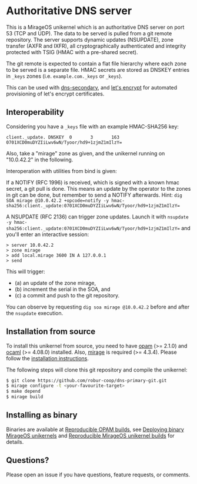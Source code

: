 # Authoritative DNS server

This is a MirageOS unikernel which is an authoritative DNS server on port 53
(TCP and UDP). The data to be served is pulled from a git remote repository. The
server supports dynamic updates (NSUPDATE), zone transfer (AXFR and IXFR), all
cryptographically authenticated and integrity protected with TSIG (HMAC with a
pre-shared secret).

The git remote is expected to contain a flat file hierarchy where each zone
to be served is a separate file. HMAC secrets are stored as DNSKEY entries
in `_keys` zones (i.e. `example.com._keys` or `_keys`).

This can be used with [dns-secondary](https://github.com/robur-coop/dns-secondary),
and [let's encrypt](https://github.com/robur-coop/dns-letsencrypt-secondary) for
automated provisioning of let's encrypt certificates.

## Interoperability

Considering you have a `_keys` file with an example HMAC-SHA256 key:
```
client._update. DNSKEY  0       3       163     0701XCD0muDYZIiLwv6wN/Tyoor/hd9+1zjmZ1mIlzY=
```

Also, take a "mirage" zone as given, and the unikernel running on "10.0.42.2" in the following.

Interoperation with utilities from bind is given:

If a NOTIFY (RFC 1996) is received, which is signed with a known hmac
secret, a git pull is done. This means an update by the operator to the zones in
git can be done, but remember to send a NOTIFY afterwards. Hint:
`dig SOA mirage @10.0.42.2 +opcode=notify -y hmac-sha256:client._update:0701XCD0muDYZIiLwv6wN/Tyoor/hd9+1zjmZ1mIlzY=`

A NSUPDATE (RFC 2136) can trigger zone updates. Launch it with
`nsupdate -y hmac-sha256:client._update:0701XCD0muDYZIiLwv6wN/Tyoor/hd9+1zjmZ1mIlzY=`
and you'll enter an interactive session:
```
> server 10.0.42.2
> zone mirage
> add local.mirage 3600 IN A 127.0.0.1
> send
```

This will trigger:
- (a) an update of the zone mirage,
- (b) increment the serial in the SOA, and
- (c) a commit and push to the git repository.

You can observe by requesting `dig soa mirage @10.0.42.2` before and after
the `nsupdate` execution.

## Installation from source

To install this unikernel from source, you need to have
[opam](https://opam.ocaml.org) (>= 2.1.0) and
[ocaml](https://ocaml.org) (>= 4.08.0) installed. Also,
[mirage](https://mirageos.org) is required (>= 4.3.4). Please follow the
[installation instructions](https://mirageos.org/wiki/install).

The following steps will clone this git repository and compile the unikernel:

```bash
$ git clone https://github.com/robur-coop/dns-primary-git.git
$ mirage configure -t <your-favourite-target>
$ make depend
$ mirage build
```

## Installing as binary

Binaries are available at [Reproducible OPAM
builds](https://builds.robur.coop/job/dns-primary-git/), see [Deploying binary MirageOS
unikernels](https://hannes.robur.coop/Posts/Deploy) and [Reproducible MirageOS
unikernel builds](https://hannes.robur.coop/Posts/ReproducibleOPAM) for details.

## Questions?

Please open an issue if you have questions, feature requests, or comments.
